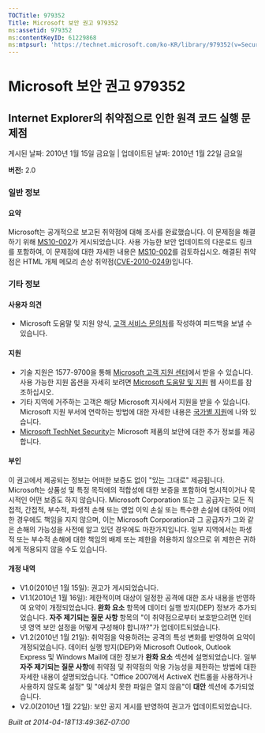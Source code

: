 ```yaml
---
TOCTitle: 979352
Title: Microsoft 보안 권고 979352
ms:assetid: 979352
ms:contentKeyID: 61229868
ms:mtpsurl: 'https://technet.microsoft.com/ko-KR/library/979352(v=Security.10)'
---
```


Microsoft 보안 권고 979352
==========================

Internet Explorer의 취약점으로 인한 원격 코드 실행 문제점
---------------------------------------------------------

게시된 날짜: 2010년 1월 15일 금요일 | 업데이트된 날짜: 2010년 1월 22일 금요일

**버전:** 2.0

### 일반 정보

#### 요약

Microsoft는 공개적으로 보고된 취약점에 대해 조사를 완료했습니다. 이 문제점을 해결하기 위해 [MS10-002](https://go.microsoft.com/fwlink/?linkid=179104)가 게시되었습니다. 사용 가능한 보안 업데이트의 다운로드 링크를 포함하여, 이 문제점에 대한 자세한 내용은 [MS10-002](https://go.microsoft.com/fwlink/?linkid=179104)를 검토하십시오. 해결된 취약점은 HTML 개체 메모리 손상 취약점([CVE-2010-0249](https://www.cve.mitre.org/cgi-bin/cvename.cgi?name=cve-2010-0249))입니다.

### 기타 정보

#### 사용자 의견

-   Microsoft 도움말 및 지원 양식, [고객 서비스 문의처](https://support.microsoft.com/common/survey.aspx?scid=sw;en;1257&amp;showpage=1&amp;ws=technet&amp;sd=tech)를 작성하여 피드백을 보낼 수 있습니다.

#### 지원

-   기술 지원은 1577-9700을 통해 [Microsoft 고객 지원 센터](https://go.microsoft.com/fwlink/?linkid=21131)에서 받을 수 있습니다. 사용 가능한 지원 옵션을 자세히 보려면 [Microsoft 도움말 및 지원](https://support.microsoft.com/) 웹 사이트를 참조하십시오.
-   기타 지역에 거주하는 고객은 해당 Microsoft 지사에서 지원을 받을 수 있습니다. Microsoft 지원 부서에 연락하는 방법에 대한 자세한 내용은 [국가별 지원](https://go.microsoft.com/fwlink/?linkid=21155)에 나와 있습니다.
-   [Microsoft TechNet Security](https://go.microsoft.com/fwlink/?linkid=21132)는 Microsoft 제품의 보안에 대한 추가 정보를 제공합니다.

#### 부인

이 권고에서 제공되는 정보는 어떠한 보증도 없이 "있는 그대로" 제공됩니다. Microsoft는 상품성 및 특정 목적에의 적합성에 대한 보증을 포함하여 명시적이거나 묵시적인 어떤 보증도 하지 않습니다. Microsoft Corporation 또는 그 공급자는 모든 직접적, 간접적, 부수적, 파생적 손해 또는 영업 이익 손실 또는 특수한 손실에 대하여 어떠한 경우에도 책임을 지지 않으며, 이는 Microsoft Corporation과 그 공급자가 그와 같은 손해의 가능성을 사전에 알고 있던 경우에도 마찬가지입니다. 일부 지역에서는 파생적 또는 부수적 손해에 대한 책임의 배제 또는 제한을 허용하지 않으므로 위 제한은 귀하에게 적용되지 않을 수도 있습니다.

#### 개정 내역

-   V1.0(2010년 1월 15일): 권고가 게시되었습니다.
-   V1.1(2010년 1월 16일): 제한적이며 대상이 일정한 공격에 대한 조사 내용을 반영하여 요약이 개정되었습니다. **완화 요소** 항목에 데이터 실행 방지(DEP) 정보가 추가되었습니다. **자주 제기되는 질문 사항** 항목의 "이 취약점으로부터 보호받으려면 인터넷 영역 보안 설정을 어떻게 구성해야 합니까?"가 업데이트되었습니다.
-   V1.2(2010년 1월 21일): 취약점을 악용하려는 공격의 특성 변화를 반영하여 요약이 개정되었습니다. 데이터 실행 방지(DEP)와 Microsoft Outlook, Outlook Express 및 Windows Mail에 대한 정보가 **완화 요소** 섹션에 설명되었습니다. 일부 **자주 제기되는 질문 사항**에 취약점 및 취약점의 악용 가능성을 제한하는 방법에 대한 자세한 내용이 설명되었습니다. "Office 2007에서 ActiveX 컨트롤을 사용하거나 사용하지 않도록 설정" 및 "예상치 못한 파일은 열지 않음"이 **대안** 섹션에 추가되었습니다.
-   V2.0(2010년 1월 22일): 보안 공지 게시를 반영하여 권고가 업데이트되었습니다.

*Built at 2014-04-18T13:49:36Z-07:00*
